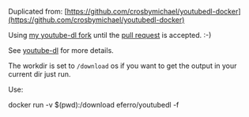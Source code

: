 Duplicated from: [https://github.com/crosbymichael/youtubedl-docker](https://github.com/crosbymichael/youtubedl-docker)


Using [my youtube-dl fork](https://github.com/eferro/youtube-dl) until the [pull request](https://github.com/rg3/youtube-dl/pull/5214) is accepted. :-)


See [youtube-dl](http://rg3.github.io/youtube-dl/) for more details.

The workdir is set to `/download` os if you want to get the output in your current dir just run.

Use:

docker run -v $(pwd):/download eferro/youtubedl -f <url>
